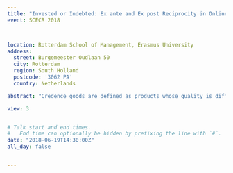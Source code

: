 ```yaml
---
title: "Invested or Indebted: Ex ante and Ex post Reciprocity in Online Knowledge Sharing Communities"
event: SCECR 2018



location: Rotterdam School of Management, Erasmus University
address:
  street: Burgemeester Oudlaan 50
  city: Rotterdam
  region: South Holland
  postcode: '3062 PA'
  country: Netherlands

abstract: "Credence goods are defined as products whose quality is difficult to evaluate. While online reviews have found to be effective in driving sales of search and experience goods, little is known about its effectiveness on credence goods. Using data from a cosmetic surgery platform, we investigate the impact of a novel form of online reviews, i.e. diaries, on the sales of credence goods. We also examine how the effects are moderated by the risk of surgeries. We focus on two diary features: number of images and post duration. We find the number of images has a positive impact on sales and the effects are stronger for more risky surgeries. These findings shed some light on the online marketing of credence goods."

view: 3


# Talk start and end times.
#   End time can optionally be hidden by prefixing the line with `#`.
date: "2018-06-19T14:30:00Z"
all_day: false


---
```






